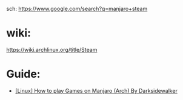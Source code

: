 sch: https://www.google.com/search?q=manjaro+steam

# wiki:
https://wiki.archlinux.org/title/Steam

# Guide:
- [[Linux] How to play Games on Manjaro (Arch) By Darksidewalker](https://steamcommunity.com/sharedfiles/filedetails/?id=2935747884)
